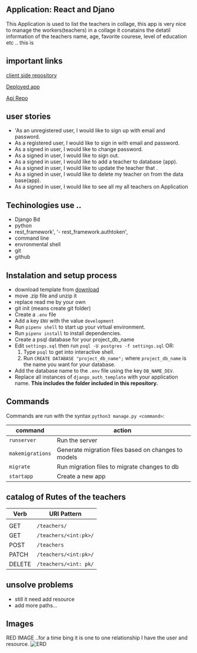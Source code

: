 ## Application: React and Djano

This Application is used to list the teachers in collage, this app is very nice to
manage the workers(teachers) in a collage it conatains the detatil information of  the teachers name, age, favorite courese, level of education etc ..
this is

## important links

[client side repository](https://github.com/Adanetx/clientTeachers)

[Deployed app]( https://adanetx.github.io/clientTeachers)

[Api Repo](https://github.com/Adanetx/Teachers)


## user stories

- 'As an unregistered user, I would like to sign up with email and password.
- As a registered user, I would like to sign in with email and password.
- As a signed in user, I would like to change password.
- As a signed in user, I would like to sign out.
-  As a signed in user, I would like to add a teacher to  database (app).
- As a signed in user, I would like to update the teacher that .
- As a signed in user, I would like to delete my  teacher on from the data base(app).
- As a signed in user, I would like to see all my all teachers on Application

## Techinologies use ..

- Django Bd
- python
- rest_framework',
'- rest_framework.authtoken',
 - command line
 - envronmental shell
 - git
 - github

## Instalation and setup process

- download template from [download](https://git.generalassemb.ly/ga-wdi-boston/django-auth-template)
- move .zip file and unzip it
- replace read me by your own
- git init (means create  git folder)
- Create a `.env` file
-    Add a key `ENV` with the value `development`
- Run `pipenv shell` to start up your virtual environment.
-   Run `pipenv install` to install dependencies.
- Create a psql database for your project_db_name
- Edit `settings.sql` then run `psql -U postgres -f settings.sql`
    OR:
    1. Type `psql` to get into interactive shell.
    2. Run `CREATE DATABASE "project_db_name";` where `project_db_name` is the name you want for your database.
- Add the database name to the `.env` file using the key `DB_NAME_DEV`.
- Replace all instances of `django_auth_template` with your application name. **This includes the folder included in this repository.**


## Commands

Commands are run with the syntax `python3 manage.py <command>`:

| command | action |
|---------|--------|
| `runserver`  |  Run the server |
| `makemigrations`  | Generate migration files based on changes to models  |
| `migrate`  | Run migration files to migrate changes to db  |
| `startapp`  | Create a new app  |



## catalog of Rutes  of the teachers


Verb   | URI Pattern            |
|--------|------------------------|
|   |   |
| GET      | `/teachers/`        |
| GET      | `/teachers/<int:pk>/`|
| POST     | `/teachers`|
| PATCH    | `/teachers/<int:pk>/`|
| DELETE  | `/teachers/<int: pk/`|

## unsolve problems

- still it need add resource
- add more paths...

## Images


RED  IMAGE ..for a time bing it is one to one relationship
I have the user and resource.
  ![ERD](https://i.imgur.com/U6NNbhd.png)
